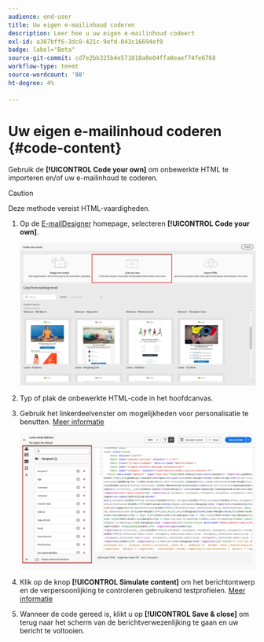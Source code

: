 ```yaml
---
audience: end-user
title: Uw eigen e-mailinhoud coderen
description: Leer hoe u uw eigen e-mailinhoud codeert
exl-id: a387bff6-3dc8-421c-9efd-043c16694ef0
badge: label="Beta"
source-git-commit: cd7e2bb325b4e571018a8e04ffa0eaef74fe6768
workflow-type: tm+mt
source-wordcount: '98'
ht-degree: 4%

---
```


# Uw eigen e-mailinhoud coderen {#code-content}

Gebruik de **[!UICONTROL Code your own]** om onbewerkte HTML te importeren en/of uw e-mailinhoud te coderen.

>[!CAUTION]
>
>Deze methode vereist HTML-vaardigheden.

1. Op de [E-mailDesigner](get-started-email-designer.md) homepage, selecteren **[!UICONTROL Code your own]**.

   ![](assets/code-your-own.png)

1. Typ of plak de onbewerkte HTML-code in het hoofdcanvas.

1. Gebruik het linkerdeelvenster om mogelijkheden voor personalisatie te benutten. [Meer informatie](../personalization/gs-personalization.md)

   ![](assets/code-editor-personalization.png)

1. Klik op de knop **[!UICONTROL Simulate content]** om het berichtontwerp en de verpersoonlijking te controleren gebruikend testprofielen. [Meer informatie](../preview-test/preview-test.md)

1. Wanneer de code gereed is, klikt u op **[!UICONTROL Save & close]** om terug naar het scherm van de berichtverwezenlijking te gaan en uw bericht te voltooien.
